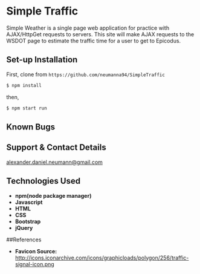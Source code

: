 # Simple Traffic
Simple Weather is a single page web application for practice with AJAX/HttpGet requests to servers.
This site will make AJAX requests to the WSDOT page to estimate the traffic time for a user to get to Epicodus.

## Set-up Installation

First, clone from `https://github.com/neumanna94/SimpleTraffic`

```sh
$ npm install
```
then,
```sh
$ npm start run
```
## Known Bugs
## Support & Contact Details
alexander.daniel.neumann@gmail.com
## Technologies Used
* **npm(node package manager)**
* **Javascript**
* **HTML**
* **CSS**
* **Bootstrap**
* **jQuery**

##References
* **Favicon Source:**
http://icons.iconarchive.com/icons/graphicloads/polygon/256/traffic-signal-icon.png
